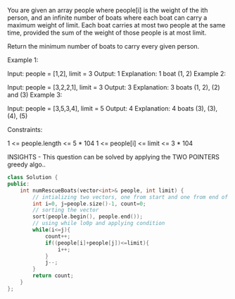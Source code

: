 You are given an array people where people[i] is the weight of the ith person, and an infinite number of boats where each boat can carry a maximum weight of limit. Each boat carries at most two people at the same time, provided the sum of the weight of those people is at most limit.

Return the minimum number of boats to carry every given person.

 

Example 1:

Input: people = [1,2], limit = 3
Output: 1
Explanation: 1 boat (1, 2)
Example 2:

Input: people = [3,2,2,1], limit = 3
Output: 3
Explanation: 3 boats (1, 2), (2) and (3)
Example 3:

Input: people = [3,5,3,4], limit = 5
Output: 4
Explanation: 4 boats (3), (3), (4), (5)
 

Constraints:

1 <= people.length <= 5 * 104
1 <= people[i] <= limit <= 3 * 104

INSIGHTS - This question can be solved by applying the TWO POINTERS greedy algo..

```cpp
class Solution {
public:
    int numRescueBoats(vector<int>& people, int limit) {
        // intializing two vectors, one from start and one from end of vector length
        int i=0, j=people.size()-1, count=0;
        // sorting the vector
        sort(people.begin(), people.end());
        // using while lo0p and applying condition
        while(i<=j){
            count++;
            if((people[i]+people[j])<=limit){
                i++;
            }
            j--;
        }
        return count;
    }
};
```
